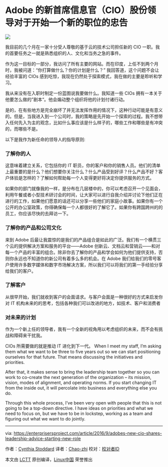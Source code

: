 Adobe 的新首席信息官（CIO）股份领导对于开始一个新的职位的忠告
====

![](https://enterprisersproject.com/sites/default/files/styles/620x350/public/images/CIO_Leadership_3.png?itok=QWUGMw-V)

我目前的几个月在一家十分受人尊敬的基于云的技术公司担任新的 CIO 一职。我的首要任务之一就是熟悉组织的人、文化和当务之急的事件。

作为这一目标的一部分，我访问了所有主要的网站。而在印度，上任不到两个月时，我被问道：“你打算做什么？你的计划是什么？” 我回答道，这个问题不会让经验丰富的 CIOs 感到吃惊，我现在仍然处于探索模式，我在做的主要是聆听和学习。

我从来没有在入职时制定一份蓝图说我要做什么。我知道一些 CIOs 拥有一本关于他要怎么做的”剧本“。他会煽动整个组织将他的计划付诸行动。

是的，在有些地方是完全崩坏了并无法发挥作用的情况下，这种行动可能是有意义的。但是，当我进入到一个公司时，我的策略是先开始一个探索的过程。我不想带入任何先入为主的观念，比如什么事应该是什么样子的，哪些工作和哪些是有冲突的，而哪些不是。

以下是我作为新任命的领导人的指导原则:

### 了解你的人

这意味着建立关系，它包括你的 IT 职员，你的客户和你的销售人员。他们的清单上最重要的是什么？他们想要你关注什么？什么产品受到好评？什么产品不好？客户体验是怎样的？了解如何帮助每一个人变得更好将决定你提供服务的方式。

如果你的部门就像我的一样，是分布在几层楼中的，你可以考虑召开一个见面会，利用午餐或者小型技术研讨会的时间，让大家可以进行自我介绍并讨论下他们正在进行的工作，如果他们愿意的话还可以分享一些他们的家庭小故事。如果你有一个公开的办公室政策，你得确保每一个人都很好的了解它了。如果你有跨国跨州的的员工，你应该尽快的去拜访一下。

### 了解你的产品和公司文化

来到 Adobe 后最让我震惊的是我们的产品组合是如此的广泛。我们有一个横贯三个云的提供解决方案和服务的平台——Adobe 创新云、文档云和营销云——和对每一个产品的丰富的组合。除非你去了解你的产品和学会如何为他们提供支持，否则你永远也不知道你的新公司有着多么多的机会。在 Adobe 我们给我们的零号客户使用许多数字媒体和数字市场解决方案，所以我们可以将我们的第一手经验分享给我们的客户。

### 了解客户

从很早开始，我们就收到客户的会面请求。与客户会面是一种很好的方式来启发你对 IT 机构未来的的思考，包括各种我们可以改进的地方，如技术、客户和消费者

### 对未来的计划

作为一个新上任的领导者，我有一个全新的视角用以考虑组织的未来，而不会有挑战和障碍来干扰我。

CIOs 所需要做的就是推动 IT 进化到下一代。
When I meet my staff, I’m asking them what we want to be three to five years out so we can start positioning ourselves for that future. That means discussing the initiatives and priorities.

After that, it makes sense to bring the leadership team together so you can work to co-create the next generation of the organization – its mission, vision, modes of alignment, and operating norms.  If you start changing IT from the inside out, it will percolate into business and everything else you do.

Through this whole process, I’ve been very open with people that this is not going to be a top-down directive. I have ideas on priorities and what we need to focus on, but we have to be in lockstep, working as a team and figuring out what we want to do jointly.

--------------------------------------------------------------------------------

via: https://enterprisersproject.com/article/2016/9/adobes-new-cio-shares-leadership-advice-starting-new-role   

作者：[Cynthia Stoddard][a]
译者：[Chao-zhi](https://github.com/Chao-zhi)
校对：[校对者ID](https://github.com/校对者ID)

本文由 [LCTT](https://github.com/LCTT/TranslateProject) 原创编译，[Linux中国](https://linux.cn/) 荣誉推出

[a]: https://enterprisersproject.com/user/cynthia-stoddard
